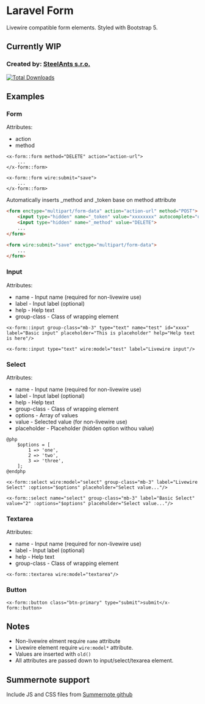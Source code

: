 # Laravel Form

Livewire compatible form elements. Styled with Bootstrap 5.

## Currently WIP

### Created by: [SteelAnts s.r.o.](https://www.steelants.cz/)

[![Total Downloads](https://img.shields.io/packagist/dt/steelants/form.svg?style=flat-square)](https://packagist.org/packages/steelants/form)


## Examples

### Form
Attributes:
- action
- method
```blade
<x-form::form method="DELETE" action="action-url">
    ...
</x-form::form>    

<x-form::form wire:submit="save">
    ...
</x-form::form>   
```
Automatically inserts _method and _token base on method attribute
```html
<form enctype="multipart/form-data" action="action-url" method="POST">
    <input type="hidden" name="_token" value="xxxxxxxx" autocomplete="off">    
    <input type="hidden" name="_method" value="DELETE">
    ...
</form>

<form wire:submit="save" enctype="multipart/form-data">
    ...
</form>
```

### Input
Attributes:
- name - Input name (required for non-livewire use)
- label - Input label (optional) 
- help - Help text
- group-class - Class of wrapping element
```blade
<x-form::input group-class="mb-3" type="text" name="test" id="xxxx" label="Basic input" placeholder="This is placeholder" help="Help text is here"/>

<x-form::input type="text" wire:model="test" label="Livewire input"/>
```

### Select
Attributes:
- name - Input name (required for non-livewire use)
- label - Input label (optional) 
- help - Help text
- group-class - Class of wrapping element
- options - Array of values
- value - Selected value (for non-livewire use)
- placeholder - Placeholder (hidden option withou value)
```blade
@php
    $options = [
        1 => 'one',
        2 => 'two',
        3 => 'three',
    ];
@endphp

<x-form::select wire:model="select" group-class="mb-3" label="Livewire Select" :options="$options" placeholder="Select value..."/>

<x-form::select name="select" group-class="mb-3" label="Basic Select" value="2" :options="$options" placeholder="Select value..."/>

```

### Textarea
Attributes:
- name - Input name (required for non-livewire use)
- label - Input label (optional) 
- help - Help text
- group-class - Class of wrapping element
```blade
<x-form::textarea wire:model="textarea"/>
```

### Button
```blade
<x-form::button class="btn-primary" type="submit">submit</x-form::button>
```

## Notes
- Non-livewire elment require `name` attribute
- Livewire element require `wire:model*` attribute. 
- Values are inserted with `old()`
- All attributes are passed down to input/select/texarea element. 

## Summernote support
Include JS and CSS files from [Summernote github](https://github.com/summernote/summernote/)
